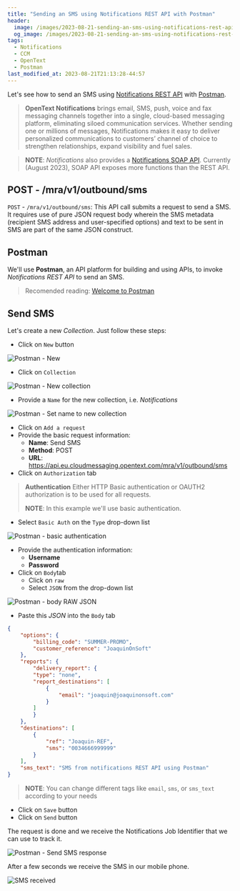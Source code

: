 ```yaml
---
title: "Sending an SMS using Notifications REST API with Postman"
header:
  image: /images/2023-08-21-sending-an-sms-using-notifications-rest-api-with-postman/00-sending-an-sms-using-notifications-rest-api-with-postman.jpg
  og_image: /images/2023-08-21-sending-an-sms-using-notifications-rest-api-with-postman/00-sending-an-sms-using-notifications-rest-api-with-postman.jpg
tags:
  - Notifications
  - CCM
  - OpenText  
  - Postman
last_modified_at: 2023-08-21T21:13:28-44:57
---
```


Let's see how to send an SMS using [Notifications REST API](https://developer.opentext.com/ce/products/notifications) 
with [Postman](https://www.postman.com/).

> **OpenText Notifications** brings email, SMS, push, voice and fax messaging channels together into a single, 
> cloud-based messaging platform, eliminating siloed communication services. Whether sending one or millions of 
> messages, Notifications makes it easy to deliver personalized communications to customers’ channel of choice 
> to strengthen relationships, expand visibility and fuel sales.

> **NOTE**: *Notifications* also provides a 
> [Notifications SOAP API](https://apiforums.easylink.com/emapidocs/).
> Currently (August 2023), SOAP API exposes more functions than the REST API. 

## POST - /mra/v1/outbound/sms

`POST` - `/mra/v1/outbound/sms`: This API call submits a request to send a SMS. It requires use of pure JSON request body wherein the SMS metadata (recipient SMS address and user-specified options) and text to be sent in SMS are part of the same JSON construct.	

## Postman

We'll use **Postman**, an API platform for building and using APIs, to invoke 
*Notifications REST API* to send an SMS.

> Recomended reading: [Welcome to Postman](https://learning.postman.com/docs/getting-started/overview/)

## Send SMS

Let's create a new *Collection*. Just follow these steps:

 - Click on `New` button 
 
  ![Postman - New](/images/2023-08-21-sending-an-sms-using-notifications-rest-api-with-postman/01-postman-new-collection.png)

 - Click on `Collection`
 
  ![Postman - New collection](/images/2023-08-21-sending-an-sms-using-notifications-rest-api-with-postman/02-postman-new-collection.png)

 - Provide a `Name` for the new collection, i.e. *Notifications*  

  ![Postman - Set name to new collection](/images/2023-08-21-sending-an-sms-using-notifications-rest-api-with-postman/03-postman-set-name-new-collection.png)
  
 - Click on `Add a request`
 - Provide the basic request information:  
    - **Name**: Send SMS
	- **Method**: POST
	- **URL**: https://api.eu.cloudmessaging.opentext.com/mra/v1/outbound/sms
 - Click on `Authorization` tab
 
> **Authentication** 
> Either HTTP Basic authentication or OAUTH2 authorization is to be used for all requests.	 
> 
> **NOTE**: In this example we'll use basic authentication. 

 - Select `Basic Auth` on the `Type` drop-down list 
 
  ![Postman - basic authentication](/images/2023-08-21-sending-an-sms-using-notifications-rest-api-with-postman/04-postman-basic-authentication.png) 

 - Provide the authentication information:
    - **Username**
	- **Password**
 - Click on `Body`tab
    - Click on `raw`
    - Select `JSON` from the drop-down list
	
  ![Postman - body RAW JSON](/images/2023-08-21-sending-an-sms-using-notifications-rest-api-with-postman/05-postman-body-raw-json.png) 

 - Paste this *JSON* into the `Body` tab

```json
{
    "options": {
        "billing_code": "SUMMER-PROMO",
        "customer_reference": "JoaquinOnSoft"
    },
    "reports": {
        "delivery_report": {
        "type": "none",
        "report_destinations": [
            {
                "email": "joaquin@joaquinonsoft.com"
            }
        ]
        }
    },
    "destinations": [
        {
            "ref": "Joaquin-REF",
            "sms": "0034666999999"
        }
    ],
    "sms_text": "SMS from notifications REST API using Postman"
}
```

> **NOTE**: You can change different tags like `email`, `sms`, or `sms_text` according to your needs
 
 - Click on `Save` button	
 - Click on `Send` button	
 
The request is done and we receive the Notifications Job Identifier that we can use to track it.
 
  ![Postman - Send SMS response](/images/2023-08-21-sending-an-sms-using-notifications-rest-api-with-postman/06-postman-request-response.png) 
 
After a few seconds we receive the SMS in our mobile phone.
 
  ![SMS received](/images/2023-08-21-sending-an-sms-using-notifications-rest-api-with-postman/07-sms-received.jpg)  
 